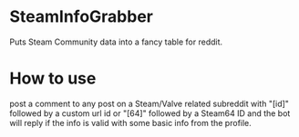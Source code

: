 # SteamInfoGrabber
Puts Steam Community data into a fancy table for reddit.

# How to use
post a comment to any post on a Steam/Valve related subreddit with "[id]" followed by a custom url id or "[64]" followed by a Steam64 ID and the bot will reply if the info is valid with some basic info from the profile.
